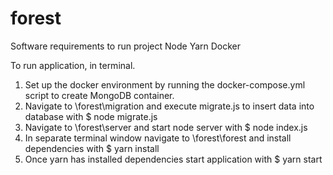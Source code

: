 # forest

Software requirements to run project
Node
Yarn
Docker

To run application, in terminal. 
1.	Set up the docker environment by running the docker-compose.yml script to create MongoDB container.
2.	Navigate to \forest\migration and execute migrate.js to insert data into database with $ node migrate.js
3.	Navigate to \forest\server and start node server with $ node index.js
4.	In separate terminal window navigate to \forest\forest and install dependencies with $ yarn install
5.	Once yarn has installed dependencies start application with $ yarn start
